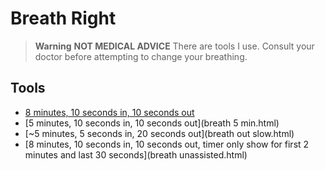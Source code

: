 # Breath Right

> **Warning**
> **NOT MEDICAL ADVICE**
> There are tools I use. Consult your doctor before attempting to change your breathing.

## Tools

* [8 minutes, 10 seconds in, 10 seconds out](breath.html)
* [5 minutes, 10 seconds in, 10 seconds out](breath 5 min.html)
* [~5 minutes, 5 seconds in, 20 seconds out](breath out slow.html)
* [8 minutes, 10 seconds in, 10 seconds out, timer only show for first 2 minutes and last 30 seconds](breath unassisted.html)